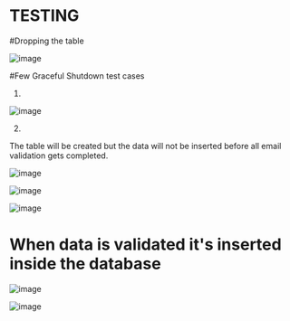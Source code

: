 # TESTING

#Dropping the table

![image](https://user-images.githubusercontent.com/33037244/177793092-6f47a0b9-0796-4665-9089-53d552111e22.png)


#Few Graceful Shutdown test cases

1)

![image](https://user-images.githubusercontent.com/33037244/177793826-ca8220a9-4a3c-41c4-98a1-fbbf27a2050a.png)


2)

The table will be created but the data will not be inserted before all email validation gets completed.

![image](https://user-images.githubusercontent.com/33037244/177794392-634a7468-bd39-44b4-bd87-b89211552132.png)


![image](https://user-images.githubusercontent.com/33037244/177794809-ddeefc28-363f-4400-a909-7fb0bf076a1c.png)


![image](https://user-images.githubusercontent.com/33037244/177795015-25e7009d-88e8-41de-8c68-be70b875931e.png)


# When data is validated it's inserted inside the database

![image](https://user-images.githubusercontent.com/33037244/177795147-5a387c8a-e4ed-4bcc-8f8a-adacb2458969.png)


![image](https://user-images.githubusercontent.com/33037244/177795423-b6c9124d-1f40-483a-9846-230527d17da9.png)

